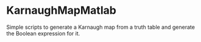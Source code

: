 # KarnaughMapMatlab
Simple scripts to generate a Karnaugh map from a truth table and generate the Boolean expression for it.
